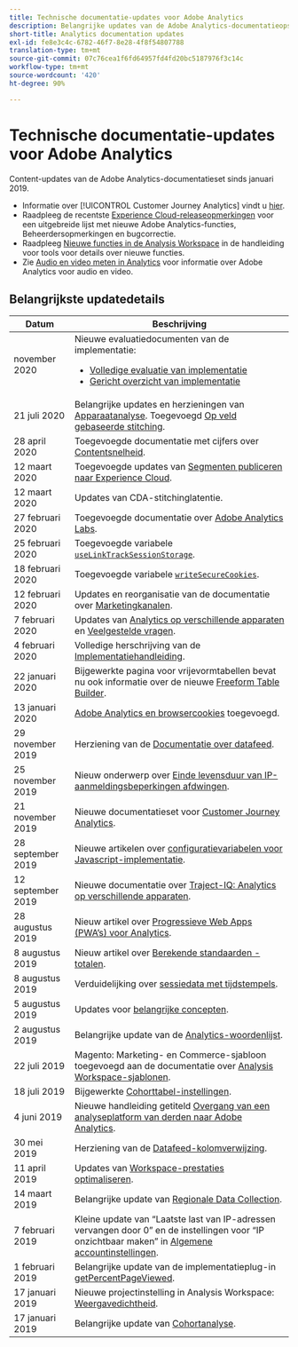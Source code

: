 ```yaml
---
title: Technische documentatie-updates voor Adobe Analytics
description: Belangrijke updates van de Adobe Analytics-documentatieopslagplaats.
short-title: Analytics documentation updates
exl-id: fe8e3c4c-6782-46f7-8e28-4f8f54807788
translation-type: tm+mt
source-git-commit: 07c76cea1f6fd64957fd4fd20bc5187976f3c14c
workflow-type: tm+mt
source-wordcount: '420'
ht-degree: 90%

---
```


# Technische documentatie-updates voor Adobe Analytics

Content-updates van de Adobe Analytics-documentatieset sinds januari 2019.

* Informatie over [!UICONTROL Customer Journey Analytics] vindt u [hier](https://docs.adobe.com/content/help/en/analytics-platform/using/cja-landing.html).
* Raadpleeg de recentste [Experience Cloud-releaseopmerkingen](https://docs.adobe.com/content/help/en/release-notes/experience-cloud/current.html) voor een uitgebreide lijst met nieuwe Adobe Analytics-functies, Beheerdersopmerkingen en bugcorrectie.
* Raadpleeg [Nieuwe functies in de Analysis Workspace](/help/analyze/analysis-workspace/new-features-in-analysis-workspace.md) in de handleiding voor tools voor details over nieuwe functies.
* Zie [Audio en video meten in Analytics](https://docs.adobe.com/content/help/en/media-analytics/using/media-overview.html) voor informatie over Adobe Analytics voor audio en video.

## Belangrijkste updatedetails

| Datum | Beschrijving |
|---|---|
| november 2020 | Nieuwe evaluatiedocumenten van de implementatie: <ul><li>[Volledige evaluatie van implementatie](https://experienceleague.adobe.com/docs/analytics/implementation/review/full-review.html)</li><li>[Gericht overzicht van implementatie](https://experienceleague.adobe.com/docs/analytics/implementation/review/focused-review.html)</li></ul> |
| 21 juli 2020 | Belangrijke updates en herzieningen van [Apparaatanalyse](/help/components/cda/overview.md). Toegevoegd [Op veld gebaseerde stitching](/help/components/cda/field-based-stitching.md). |
| 28 april 2020 | Toegevoegde documentatie met cijfers over [Contentsnelheid](/help/components/metrics/content-velocity.md). |
| 12 maart 2020 | Toegevoegde updates van [Segmenten publiceren naar Experience Cloud](/help/components/segmentation/segmentation-workflow/seg-publish.md). |
| 12 maart 2020 | Updates van CDA-stitchinglatentie. |
| 27 februari 2020 | Toegevoegde documentatie over [Adobe Analytics Labs](/help/analyze/tech-previews/overview.md). |
| 25 februari 2020 | Toegevoegde variabele [`useLinkTrackSessionStorage`](/help/implement/vars/config-vars/uselinktracksessionstorage.md). |
| 18 februari 2020 | Toegevoegde variabele [`writeSecureCookies`](/help/implement/vars/config-vars/writesecurecookies.md). |
| 12 februari 2020 | Updates en reorganisatie van de documentatie over [Marketingkanalen](/help/components/c-marketing-channels/c-getting-started-mchannel.md). |
| 7 februari 2020 | Updates van [Analytics op verschillende apparaten](/help/components/cda/setup.md) en [Veelgestelde vragen](/help/components/cda/faq.md). |
| 4 februari 2020 | Volledige herschrijving van de [Implementatiehandleiding](/help/implement/home.md). |
| 22 januari 2020 | Bijgewerkte pagina voor vrijevormtabellen bevat nu ook informatie over de nieuwe [Freeform Table Builder](/help/analyze/analysis-workspace/visualizations/freeform-table/freeform-table.md). |
| 13 januari 2020 | [Adobe Analytics en browsercookies](/help/technotes/cookies/cookies.md) toegevoegd. |
| 29 november 2019 | Herziening van de [Documentatie over datafeed](/help/export/analytics-data-feed/data-feed-overview.md). |
| 25 november 2019 | Nieuw onderwerp over [Einde levensduur van IP-aanmeldingsbeperkingen afdwingen](/help/admin/company/login-restrictions-eol.md). |
| 21 november 2019 | Nieuwe documentatieset voor [Customer Journey Analytics](https://docs.adobe.com/content/help/en/analytics-platform/using/cja-landing.html). |
| 28 september 2019 | Nieuwe artikelen over [configuratievariabelen voor Javascript-implementatie](/help/implement/vars/config-vars/configuration-variables.md). |
| 12 september 2019 | Nieuwe documentatie over [Traject-IQ: Analytics op verschillende apparaten](/help/components/cda/overview.md). |
| 28 augustus 2019 | Nieuw artikel over [Progressieve Web Apps (PWA’s) voor Analytics](/help/analyze/pwa/pwa.md). |
| 8 augustus 2019 | Nieuw artikel over [Berekende standaarden - totalen](/help/components/c-calcmetrics/cm-totals.md). |
| 8 augustus 2019 | Verduidelijking over [sessiedata met tijdstempels](/help/admin/admin/timestamp-optional.md). |
| 5 augustus 2019 | Updates voor [belangrijke concepten](/help/analyze/reports-analytics/key-concepts.md). |
| 2 augustus 2019 | Belangrijke update van de [Analytics-woordenlijst](/help/technotes/terms.md). |
| 22 juli 2019 | Magento: Marketing- en Commerce-sjabloon toegevoegd aan de documentatie over [Analysis Workspace-sjablonen](/help/analyze/analysis-workspace/build-workspace-project/starter-projects.md). |
| 18 juli 2019 | Bijgewerkte [Cohorttabel-instellingen](/help/analyze/analysis-workspace/visualizations/cohort-table/t-cohort.md). |
| 4 juni 2019 | Nieuwe handleiding getiteld [Overgang van een analyseplatform van derden naar Adobe Analytics](/help/technotes/ga-to-aa/home.md). |
| 30 mei 2019 | Herziening van de [Datafeed-kolomverwijzing](/help/export/analytics-data-feed/c-df-contents/datafeeds-reference.md). |
| 11 april 2019 | Updates van [Workspace-prestaties optimaliseren](/help/analyze/analysis-workspace/workspace-faq/optimizing-performance.md). |
| 14 maart 2019 | Belangrijke update van [Regionale Data Collection](/help/technotes/rdc/regional-data-collection.md). |
| 7 februari 2019 | Kleine update van “Laatste last van IP-adressen vervangen door 0” en de instellingen voor “IP onzichtbaar maken” in [Algemene accountinstellingen](/help/admin/admin/general-acct-settings-admin.md). |
| 1 februari 2019 | Belangrijke update van de implementatieplug-in [getPercentPageViewed](../implement/vars/plugins/getpercentpageviewed.md). |
| 17 januari 2019 | Nieuwe projectinstelling in Analysis Workspace: [Weergavedichtheid](/help/analyze/analysis-workspace/build-workspace-project/view-density.md). |
| 17 januari 2019 | Belangrijke update van [Cohortanalyse](/help/analyze/analysis-workspace/visualizations/cohort-table/cohort-analysis.md). |
